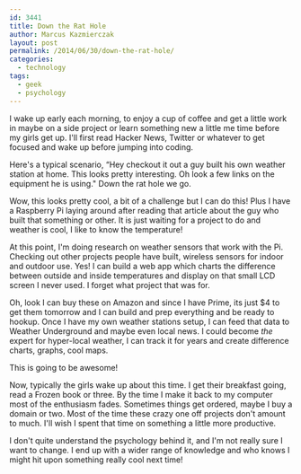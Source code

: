 ```yaml
---
id: 3441
title: Down the Rat Hole
author: Marcus Kazmierczak
layout: post
permalink: /2014/06/30/down-the-rat-hole/
categories:
  - technology
tags:
  - geek
  - psychology
---
```

I wake up early each morning, to enjoy a cup of coffee and get a little work in maybe on a side project or learn something new a little me time before my girls get up. I'll first read Hacker News, Twitter or whatever to get focused and wake up before jumping into coding.

Here's a typical scenario, &#8220;Hey checkout it out a guy built his own weather station at home. This looks pretty interesting. Oh look a few links on the equipment he is using." Down the rat hole we go.

Wow, this looks pretty cool, a bit of a challenge but I can do this! Plus I have a Raspberry Pi laying around after reading that article about the guy who built that something or other. It is just waiting for a project to do and weather is cool, I like to know the temperature!

At this point, I'm doing research on weather sensors that work with the Pi. Checking out other projects people have built, wireless sensors for indoor and outdoor use. Yes! I can build a web app which charts the difference between outside and inside temperatures and display on that small LCD screen I never used. I forget what project that was for.

Oh, look I can buy these on Amazon and since I have Prime, its just $4 to get them tomorrow and I can build and prep everything and be ready to hookup. Once I have my own weather stations setup, I can feed that data to Weather Underground and maybe even local news. I could become *the* expert for hyper-local weather, I can track it for years and create difference charts, graphs, cool maps.

This is going to be awesome!

Now, typically the girls wake up about this time. I get their breakfast going, read a Frozen book or three. By the time I make it back to my computer most of the enthusiasm fades. Sometimes things get ordered, maybe I buy a domain or two. Most of the time these crazy one off projects don't amount to much. I'll wish I spent that time on something a little more productive.

I don't quite understand the psychology behind it, and I'm not really sure I want to change. I end up with a wider range of knowledge and who knows I might hit upon something really cool next time!